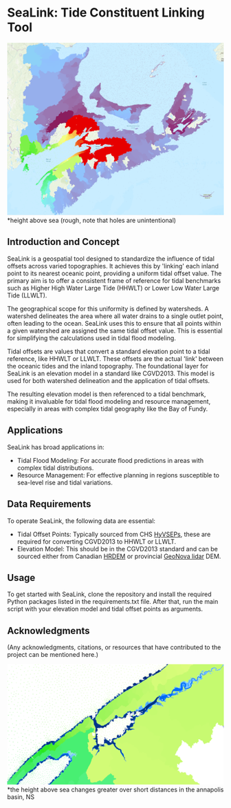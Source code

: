 # SeaLink: Tide Constituent Linking Tool

![image](HHWLT_CGVD2013_2_rough.png)
*height above sea (rough, note that holes are unintentional)

## Introduction and Concept

SeaLink is a geospatial tool designed to standardize the influence of tidal offsets across varied topographies. It achieves this by 'linking' each inland point to its nearest oceanic point, providing a uniform tidal offset value. The primary aim is to offer a consistent frame of reference for tidal benchmarks such as Higher High Water Large Tide (HHWLT) or Lower Low Water Large Tide (LLWLT).

The geographical scope for this uniformity is defined by watersheds. A watershed delineates the area where all water drains to a single outlet point, often leading to the ocean. SeaLink uses this to ensure that all points within a given watershed are assigned the same tidal offset value. This is essential for simplifying the calculations used in tidal flood modeling.

Tidal offsets are values that convert a standard elevation point to a tidal reference, like HHWLT or LLWLT. These offsets are the actual 'link' between the oceanic tides and the inland topography. The foundational layer for SeaLink is an elevation model in a standard like CGVD2013. This model is used for both watershed delineation and the application of tidal offsets.

The resulting elevation model is then referenced to a tidal benchmark, making it invaluable for tidal flood modeling and resource management, especially in areas with complex tidal geography like the Bay of Fundy.

## Applications

SeaLink has broad applications in:

- Tidal Flood Modeling: For accurate flood predictions in areas with complex tidal distributions.
- Resource Management: For effective planning in regions susceptible to sea-level rise and tidal variations.

## Data Requirements

To operate SeaLink, the following data are essential:

- Tidal Offset Points: Typically sourced from CHS [HyVSEPs](https://www.researchgate.net/publication/299373222_Hydrographic_Vertical_Separation_Surfaces_HyVSEPs_for_the_Tidal_Waters_of_Canada#fullTextFileContent), these are required for converting CGVD2013 to HHWLT or LLWLT.
- Elevation Model: This should be in the CGVD2013 standard and can be sourced either from Canadian [HRDEM](https://open.canada.ca/data/en/dataset/957782bf-847c-4644-a757-e383c0057995) or provincial [GeoNova lidar](https://nsgi.novascotia.ca/datalocator/elevation/) DEM.

## Usage

To get started with SeaLink, clone the repository and install the required Python packages listed in the requirements.txt file. After that, run the main script with your elevation model and tidal offset points as arguments.

## Acknowledgments

(Any acknowledgments, citations, or resources that have contributed to the project can be mentioned here.)

  ![image](HHWLT_CGVD2013_2_rough_annapolis.png)
*the height above sea changes greater over short distances in the annapolis basin, NS
